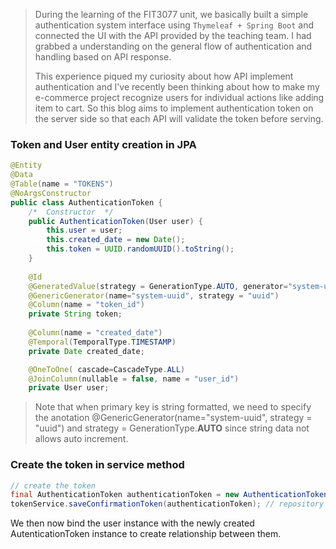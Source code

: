 > During the learning of the FIT3077 unit, we basically built a simple authentication system interface using `Thymeleaf + Spring Boot` and connected the UI with the API provided by the teaching team. I had grabbed a understanding on the general flow of authentication and handling based on API response.
>
> This experience piqued my curiosity about how API implement authentication and I've recently been thinking about how to make my e-commerce project recognize users for individual actions like adding item to cart. So this blog aims to implement authentication token on the server side so that each API will validate the token before serving.

### Token and User entity creation in JPA

```java
@Entity
@Data
@Table(name = "TOKENS")
@NoArgsConstructor
public class AuthenticationToken {
    /*	Constructor	 */
    public AuthenticationToken(User user) {
        this.user = user;
        this.created_date = new Date();
        this.token = UUID.randomUUID().toString();
    }
    
    @Id
    @GeneratedValue(strategy = GenerationType.AUTO, generator="system-uuid")
    @GenericGenerator(name="system-uuid", strategy = "uuid")
    @Column(name = "token_id")
    private String token;
    
    @Column(name = "created_date")
    @Temporal(TemporalType.TIMESTAMP)
    private Date created_date;

    @OneToOne( cascade=CascadeType.ALL)
    @JoinColumn(nullable = false, name = "user_id")
    private User user;

```

> Note that when primary key is string formatted, we need to specify the anotation @GenericGenerator(name="system-uuid", strategy = "uuid") and strategy = GenerationType.**AUTO** since string data not allows auto increment.



### Create the token in service method

```java
// create the token
final AuthenticationToken authenticationToken = new AuthenticationToken(new_user);
tokenService.saveConfirmationToken(authenticationToken); // repository save()
```

We then now bind the user instance with the newly created AutenticationToken instance to create relationship between them.




